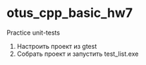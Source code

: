 # otus_cpp_basic_hw7
Practice unit-tests

1. Настроить проект из gtest
2. Собрать проект и запустить test_list.exe